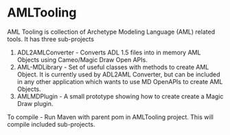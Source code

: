AMLTooling
==========

AML Tooling is collection of Archetype Modeling Language (AML) related tools.
It has three sub-projects
1. ADL2AMLConverter - Converts ADL 1.5 files into in memory AML Objects using Cameo/Magic Draw Open APIs.
2. AML-MDLibrary - Set of useful classes with methods to create AML Object. It is currently used by ADL2AML Converter, but can be included in any other application which wants to use MD OpenAPIs to create AML Objects.
3. AMLMDPlugin - A small prototype showing how to create create a Magic Draw plugin.

To compile - Run Maven with parent pom in AMLTooling project. This will compile included sub-projects.


